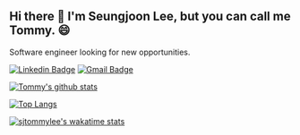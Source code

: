 ## Hi there 👋 I'm Seungjoon Lee, but you can call me Tommy. 😄

Software engineer looking for new opportunities.

[![Linkedin Badge](https://img.shields.io/badge/-LinkedIn-blue?style=flat-square&logo=Linkedin&logoColor=white&link=https://www.linkedin.com/in/sjtommylee//)](https://www.linkedin.com/in/sjtommylee//)
[![Gmail Badge](https://img.shields.io/badge/-Gmail-d14836?style=flat-square&logo=Gmail&logoColor=white&link=mailto:sjtommylee@gmail.com)](mailto:sjtommylee@gmail.com)

[![Tommy's github stats](https://github-readme-stats.vercel.app/api?username=sjtommylee&show_icons=true&hide=contribs,issues)](https://github.com/sjtommylee)

[![Top Langs](https://github-readme-stats.vercel.app/api/top-langs/?username=sjtommylee&layout=compact)](https://github.com/sjtommylee)

[![sjtommylee's wakatime stats](https://github-readme-stats.vercel.app/api/wakatime?username=sjtommylee)](https://github.com/sjtommylee/github-readme-stats)

##

<!--
**sjtommylee/sjtommylee** is a ✨ _special_ ✨ repository because its `README.md` (this file) appears on your GitHub profile.

Here are some ideas to get you started:

- 🔭 I’m currently working on ...
- 🌱 I’m currently learning ...
- 👯 I’m looking to collaborate on ...
- 🤔 I’m looking for help with ...
- 💬 Ask me about ...
- 📫 How to reach me: ...
- 😄 Pronouns: ...
- ⚡ Fun fact: ...
-->
